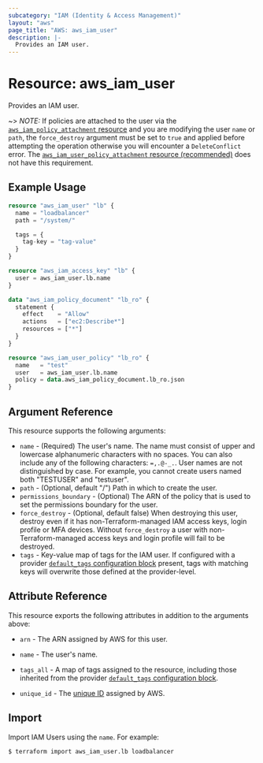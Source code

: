 ```yaml
---
subcategory: "IAM (Identity & Access Management)"
layout: "aws"
page_title: "AWS: aws_iam_user"
description: |-
  Provides an IAM user.
---
```


# Resource: aws_iam_user

Provides an IAM user.

~> *NOTE:* If policies are attached to the user via the [`aws_iam_policy_attachment` resource](/docs/providers/aws/r/iam_policy_attachment.html) and you are modifying the user `name` or `path`, the `force_destroy` argument must be set to `true` and applied before attempting the operation otherwise you will encounter a `DeleteConflict` error. The [`aws_iam_user_policy_attachment` resource (recommended)](/docs/providers/aws/r/iam_user_policy_attachment.html) does not have this requirement.

## Example Usage

```terraform
resource "aws_iam_user" "lb" {
  name = "loadbalancer"
  path = "/system/"

  tags = {
    tag-key = "tag-value"
  }
}

resource "aws_iam_access_key" "lb" {
  user = aws_iam_user.lb.name
}

data "aws_iam_policy_document" "lb_ro" {
  statement {
    effect    = "Allow"
    actions   = ["ec2:Describe*"]
    resources = ["*"]
  }
}

resource "aws_iam_user_policy" "lb_ro" {
  name   = "test"
  user   = aws_iam_user.lb.name
  policy = data.aws_iam_policy_document.lb_ro.json
}
```

## Argument Reference

This resource supports the following arguments:

* `name` - (Required) The user's name. The name must consist of upper and lowercase alphanumeric characters with no spaces. You can also include any of the following characters: `=,.@-_.`. User names are not distinguished by case. For example, you cannot create users named both "TESTUSER" and "testuser".
* `path` - (Optional, default "/") Path in which to create the user.
* `permissions_boundary` - (Optional) The ARN of the policy that is used to set the permissions boundary for the user.
* `force_destroy` - (Optional, default false) When destroying this user, destroy even if it
  has non-Terraform-managed IAM access keys, login profile or MFA devices. Without `force_destroy`
  a user with non-Terraform-managed access keys and login profile will fail to be destroyed.
* `tags` - Key-value map of tags for the IAM user. If configured with a provider [`default_tags` configuration block](https://registry.terraform.io/providers/hashicorp/aws/latest/docs#default_tags-configuration-block) present, tags with matching keys will overwrite those defined at the provider-level.

## Attribute Reference

This resource exports the following attributes in addition to the arguments above:

* `arn` - The ARN assigned by AWS for this user.
* `name` - The user's name.
* `tags_all` - A map of tags assigned to the resource, including those inherited from the provider [`default_tags` configuration block](https://registry.terraform.io/providers/hashicorp/aws/latest/docs#default_tags-configuration-block).
* `unique_id` - The [unique ID][1] assigned by AWS.

  [1]: https://docs.aws.amazon.com/IAM/latest/UserGuide/Using_Identifiers.html#GUIDs

## Import

Import IAM Users using the `name`. For example:

```
$ terraform import aws_iam_user.lb loadbalancer
```
